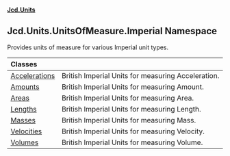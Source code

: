 #### [Jcd.Units](index.md 'index')

## Jcd.Units.UnitsOfMeasure.Imperial Namespace

Provides units of measure for various Imperial unit types.

| Classes                                                                             |                                                    |
|:------------------------------------------------------------------------------------|:---------------------------------------------------|
| [Accelerations](Accelerations.md 'Jcd.Units.UnitsOfMeasure.Imperial.Accelerations') | British Imperial Units for measuring Acceleration. |
| [Amounts](Amounts.md 'Jcd.Units.UnitsOfMeasure.Imperial.Amounts')                   | British Imperial Units for measuring Amount.       |
| [Areas](Areas.md 'Jcd.Units.UnitsOfMeasure.Imperial.Areas')                         | British Imperial Units for measuring Area.         |
| [Lengths](Lengths.md 'Jcd.Units.UnitsOfMeasure.Imperial.Lengths')                   | British Imperial Units for measuring Length.       |
| [Masses](Masses.md 'Jcd.Units.UnitsOfMeasure.Imperial.Masses')                      | British Imperial Units for measuring Mass.         |
| [Velocities](Velocities.md 'Jcd.Units.UnitsOfMeasure.Imperial.Velocities')          | British Imperial Units for measuring Velocity.     |
| [Volumes](Volumes.md 'Jcd.Units.UnitsOfMeasure.Imperial.Volumes')                   | British Imperial Units for measuring Volume.       |
